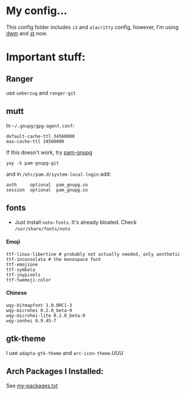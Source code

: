 # My config...
This config folder includes `i3` and `alacritty` config, however, I'm using [dwm](https://github.com/theniceboy/dwm) and [st](https://github.com/theniceboy/st) now.

# Important stuff:
## Ranger
use `ueberzug` and `ranger-git`

## mutt
In `~/.gnupg/gpg-agent.conf`:
```
default-cache-ttl 34560000
max-cache-ttl 34560000
```
If this doesn't work, try [pam-gnupg](https://github.com/cruegge/pam-gnupg)
```
yay -S pam-gnupg-git
```
and in `/etc/pam.d/system-local-login` add:
```
auth     optional  pam_gnupg.so
session  optional  pam_gnupg.so
```

## fonts
- Just install `noto-fonts`. It's already bloated. Check `/usr/share/fonts/noto`
#### Emoji
```
ttf-linux-libertine # probably not actually needed, only aesthetic
ttf-inconsolata # the monospace font
ttf-emojione
ttf-symbola
ttf-joypixels
ttf-twemoji-color
```
#### Chinese
```
wqy-bitmapfont 1.0.0RC1-3
wqy-microhei 0.2.0_beta-9
wqy-microhei-lite 0.2.0_beta-9
wqy-zenhei 0.9.45-7
```

## gtk-theme
I use `adapta-gtk-theme` and `arc-icon-theme`.UUU

## Arch Packages I Installed:
See [my-packages.txt](https://github.com/theniceboy/.config/blob/master/my-packages.txt)
